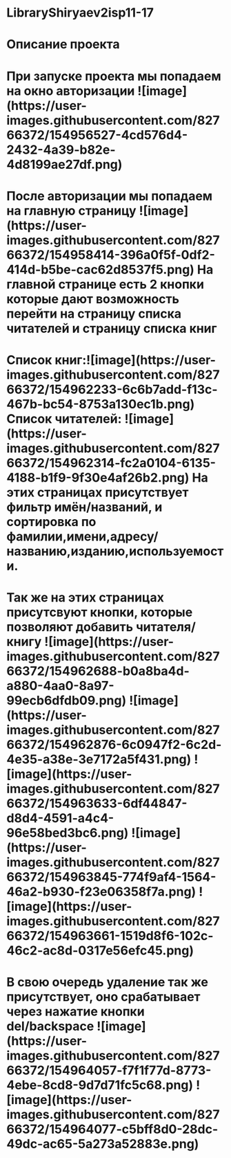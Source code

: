 # LibraryShiryaev2isp11-17
# Описание проекта 
<h1 align "center"> При запуске проекта мы попадаем на окно авторизации
![image](https://user-images.githubusercontent.com/82766372/154956527-4cd576d4-2432-4a39-b82e-4d8199ae27df.png)<h1>
<h1 align "center"> После авторизации мы попадаем на главную страницу
![image](https://user-images.githubusercontent.com/82766372/154958414-396a0f5f-0df2-414d-b5be-cac62d8537f5.png)
 На главной странице есть 2 кнопки которые дают возможность перейти на страницу списка читателей и страницу списка книг<h1>
<h1 align "center">Список книг:![image](https://user-images.githubusercontent.com/82766372/154962233-6c6b7add-f13c-467b-bc54-8753a130ec1b.png)
Список читателей: ![image](https://user-images.githubusercontent.com/82766372/154962314-fc2a0104-6135-4188-b1f9-9f30e4af26b2.png)
На этих страницах присутствует фильтр имён/названий, и сортировка по фамилии,имени,адресу/названию,изданию,используемости.<h1>
<h1 align "center"> Так же на этих страницах присутсвуют кнопки, которые позволяют добавить читателя/книгу
![image](https://user-images.githubusercontent.com/82766372/154962688-b0a8ba4d-a880-4aa0-8a97-99ecb6dfdb09.png)
![image](https://user-images.githubusercontent.com/82766372/154962876-6c0947f2-6c2d-4e35-a38e-3e7172a5f431.png)
![image](https://user-images.githubusercontent.com/82766372/154963633-6df44847-d8d4-4591-a4c4-96e58bed3bc6.png)
![image](https://user-images.githubusercontent.com/82766372/154963845-774f9af4-1564-46a2-b930-f23e06358f7a.png)
![image](https://user-images.githubusercontent.com/82766372/154963661-1519d8f6-102c-46c2-ac8d-0317e56efc45.png)<h1>
<h1 align "center"> В свою очередь удаление так же присутствует, оно срабатывает через нажатие кнопки del/backspace
![image](https://user-images.githubusercontent.com/82766372/154964057-f7f1f77d-8773-4ebe-8cd8-9d7d71fc5c68.png)
![image](https://user-images.githubusercontent.com/82766372/154964077-c5bff8d0-28dc-49dc-ac65-5a273a52883e.png)<h1>

 
 
